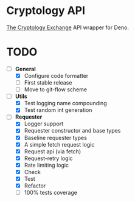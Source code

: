 # Cryptology API

[The Cryptology Exchange](https://cryptology.com) API wrapper for Deno.

# TODO

- [ ] **General**
  - [x] Configure code formatter
  - [ ] First stable release
  - [ ] Move to git-flow scheme

- [ ] **Utils**
  - [x] Test logging name compounding
  - [x] Test random int generation

- [ ] **Requester**
  - [x] Logger support
  - [x] Requester constructor and base types
  - [x] Baseline requester types
  - [x] A simple fetch request logic
  - [x] Request api (via fetch)
  - [x] Request-retry logic
  - [x] Rate limiting logic
  - [x] Check
  - [x] Test
  - [x] Refactor
  - [ ] 100% tests coverage
